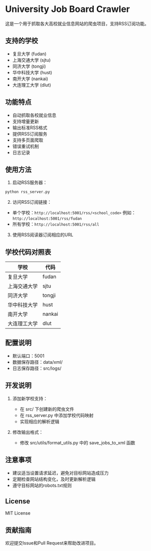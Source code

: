 # University Job Board Crawler

这是一个用于抓取各大高校就业信息网站的爬虫项目，支持RSS订阅功能。

## 支持的学校

- 复旦大学 (fudan)
- 上海交通大学 (sjtu)
- 同济大学 (tongji)
- 华中科技大学 (hust)
- 南开大学 (nankai)
- 大连理工大学 (dlut)

## 功能特点

- 自动抓取各校就业信息
- 支持增量更新
- 输出标准RSS格式
- 提供RSS订阅服务
- 支持多页面爬取
- 错误重试机制
- 日志记录


## 使用方法

1. 启动RSS服务器：
```bash
python rss_server.py
```

2. 访问RSS订阅链接：
- 单个学校：`http://localhost:5001/rss/<school_code>`
  例如：`http://localhost:5001/rss/fudan`
- 所有学校：`http://localhost:5001/rss/all`

3. 使用RSS阅读器订阅相应的URL

## 学校代码对照表

| 学校 | 代码 |
|------|------|
| 复旦大学 | fudan |
| 上海交通大学 | sjtu |
| 同济大学 | tongji |
| 华中科技大学 | hust |
| 南开大学 | nankai |
| 大连理工大学 | dlut |

## 配置说明

- 默认端口：5001
- 数据保存路径：data/xml/
- 日志保存路径：src/logs/

## 开发说明

1. 添加新学校支持：
   - 在 src/ 下创建新的爬虫文件
   - 在 rss_server.py 中添加学校代码映射
   - 实现相应的解析逻辑

2. 修改输出格式：
   - 修改 src/utils/format_utils.py 中的 save_jobs_to_xml 函数

## 注意事项

- 建议适当设置请求延迟，避免对目标网站造成压力
- 定期检查网站结构变化，及时更新解析逻辑
- 遵守目标网站的robots.txt规则

## License

MIT License

## 贡献指南

欢迎提交Issue和Pull Request来帮助改进项目。
